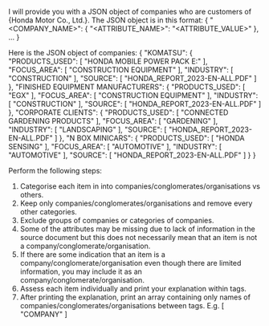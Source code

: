I will provide you with a JSON object of companies who are customers of {Honda Motor Co., Ltd.}.
The JSON object is in this format:
{
	"<COMPANY_NAME>": { "<ATTRIBUTE_NAME>": "<ATTRIBUTE_VALUE>" },
	...
}

Here is the JSON object of companies:
<customers>
{
	"KOMATSU": {
	  "PRODUCTS_USED": [
		"HONDA MOBILE POWER PACK E:"
	  ],
	  "FOCUS_AREA": [
		"CONSTRUCTION EQUIPMENT"
	  ],
	  "INDUSTRY": [
		"CONSTRUCTION"
	  ],
	  "SOURCE": [
		"HONDA_REPORT_2023-EN-ALL.PDF"
	  ]
	},
	"FINISHED EQUIPMENT MANUFACTURERS": {
	  "PRODUCTS_USED": [
		"EGX"
	  ],
	  "FOCUS_AREA": [
		"CONSTRUCTION EQUIPMENT"
	  ],
	  "INDUSTRY": [
		"CONSTRUCTION"
	  ],
	  "SOURCE": [
		"HONDA_REPORT_2023-EN-ALL.PDF"
	  ]
	},
	"CORPORATE CLIENTS": {
	  "PRODUCTS_USED": [
		"CONNECTED GARDENING PRODUCTS"
	  ],
	  "FOCUS_AREA": [
		"GARDENING"
	  ],
	  "INDUSTRY": [
		"LANDSCAPING"
	  ],
	  "SOURCE": [
		"HONDA_REPORT_2023-EN-ALL.PDF"
	  ]
	},
	"N BOX MINICARS": {
	  "PRODUCTS_USED": [
		"HONDA SENSING"
	  ],
	  "FOCUS_AREA": [
		"AUTOMOTIVE"
	  ],
	  "INDUSTRY": [
		"AUTOMOTIVE"
	  ],
	  "SOURCE": [
		"HONDA_REPORT_2023-EN-ALL.PDF"
	  ]
	}
  }
</customers>

Perform the following steps:
1. Categorise each item in <customers> into companies/conglomerates/organisations vs others.
2. Keep only companies/conglomerates/organisations and remove every other categories.
3. Exclude groups of companies or categories of companies.
4. Some of the attributes may be missing due to lack of information in the source document but this does not necessarily mean that an item is not a company/conglomerate/organisation.
5. If there are some indication that an item is a company/conglomerate/organisation even though there are limited information, you may include it as an company/conglomerate/organisation.
6. Assess each item individually and print your explanation within <explanation> tags.
7. After printing the explanation, print an array containing only names of companies/conglomerates/organisations between <customers></customers> tags.  E.g. [ "COMPANY" ]
